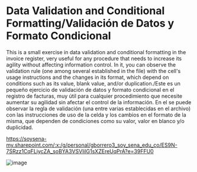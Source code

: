 # Data Validation and Conditional Formatting/Validación de Datos y Formato Condicional

This is a small exercise in data validation and conditional formatting in the invoice register, very useful for any procedure that needs to increase its agility without affecting information control. In it, you can observe the validation rule (one among several established in the file) with the cell's usage instructions and the changes in its format, which depend on conditions such as its value, blank value, and/or duplication./Este es un pequeño ejercicio de validación de datos y formato condicional en el registro de facturas, muy útil para cualquier procedimiento que necesite aumentar su agilidad sin afectar el control de la información. En el se puede observar la regla de validación (una entre varias establecidas en el archivo) con las instrucciones de uso de la celda y los cambios en el formato de la misma, que dependen de condiciones como su valor, valor en blanco y/o duplicidad.

https://soysena-my.sharepoint.com/:x:/g/personal/gborrero3_soy_sena_edu_co/ES9N-7SRzz1CqFLiycZA_soBYA3VSVlilG1sXZEreUqPrA?e=39FFU0

![image](https://github.com/user-attachments/assets/3290b32a-2bca-4983-a13e-5ed72cbd63ff)
